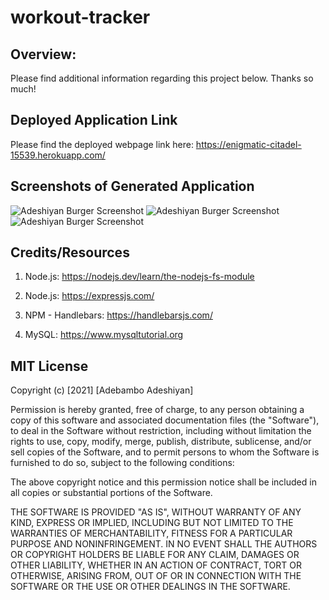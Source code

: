 # workout-tracker

## Overview:

Please find additional information regarding this project below. Thanks so much!

## Deployed Application Link

Please find the deployed webpage link here: https://enigmatic-citadel-15539.herokuapp.com/

## Screenshots of Generated Application

![Adeshiyan Burger Screenshot](./public/assets/burger1.png)
![Adeshiyan Burger Screenshot](./public/assets/burger2.png)
![Adeshiyan Burger Screenshot](./public/assets/burger3.png)

## Credits/Resources

1. Node.js: https://nodejs.dev/learn/the-nodejs-fs-module

2. Node.js: https://expressjs.com/

3. NPM - Handlebars: https://handlebarsjs.com/

4. MySQL: https://www.mysqltutorial.org

## MIT License

Copyright (c) [2021] [Adebambo Adeshiyan]

Permission is hereby granted, free of charge, to any person obtaining a copy
of this software and associated documentation files (the "Software"), to deal
in the Software without restriction, including without limitation the rights
to use, copy, modify, merge, publish, distribute, sublicense, and/or sell
copies of the Software, and to permit persons to whom the Software is
furnished to do so, subject to the following conditions:

The above copyright notice and this permission notice shall be included in all
copies or substantial portions of the Software.

THE SOFTWARE IS PROVIDED "AS IS", WITHOUT WARRANTY OF ANY KIND, EXPRESS OR
IMPLIED, INCLUDING BUT NOT LIMITED TO THE WARRANTIES OF MERCHANTABILITY,
FITNESS FOR A PARTICULAR PURPOSE AND NONINFRINGEMENT. IN NO EVENT SHALL THE
AUTHORS OR COPYRIGHT HOLDERS BE LIABLE FOR ANY CLAIM, DAMAGES OR OTHER
LIABILITY, WHETHER IN AN ACTION OF CONTRACT, TORT OR OTHERWISE, ARISING FROM,
OUT OF OR IN CONNECTION WITH THE SOFTWARE OR THE USE OR OTHER DEALINGS IN THE
SOFTWARE.
